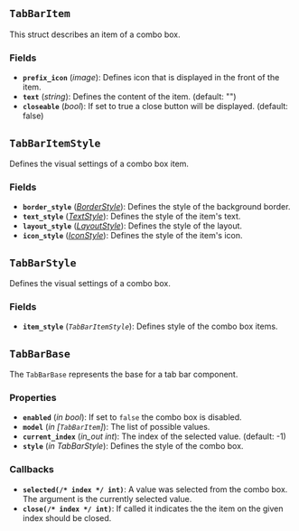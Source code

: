 <!--
SPDX-FileCopyrightText: 2024 vivi developers <vivi-ui@tuta.io>
SPDX-License-Identifier: MIT
-->

## `TabBarItem`

This struct describes an item of a combo box.

### Fields

- **`prefix_icon`** (_image_): Defines icon that is displayed in the front of the item.
- **`text`** (_string_): Defines the content of the item. (default: "")
- **`closeable`** (_bool_): If set to true a close button will be displayed. (default: false)

## `TabBarItemStyle`

Defines the visual settings of a combo box item.

### Fields

- **`border_style`** (_[BorderStyle](./border.md)_): Defines the style of the background border.
- **`text_style`** (_[TextStyle](./text_base.md)_): Defines the style of the item's text.
- **`layout_style`** (_[LayoutStyle](./vertical_layout_base.md)_): Defines the style of the layout.
- **`icon_style`** (_[IconStyle](../foundation/icon_base.md)_): Defines the style of the item's icon.

## `TabBarStyle`

Defines the visual settings of a combo box.

### Fields

- **`item_style`** (_`TabBarItemStyle`_): Defines style of the combo box items.

## `TabBarBase`

The `TabBarBase` represents the base for a tab bar component.

### Properties

- **`enabled`** (_in_ _bool_): If set to `false` the combo box is disabled.
- **`model`** (_in_ _[`TabBarItem`]_): The list of possible values.
- **`current_index`** (_in_out_ _int_): The index of the selected value. (default: -1)
- **`style`** (_in_ _TabBarStyle_): Defines the style of the combo box.

### Callbacks

- **`selected(/* index */ int)`**: A value was selected from the combo box. The argument is the currently selected value.
- **`close(/* index */ int)`**: If called it indicates the the item on the given index should be closed.

